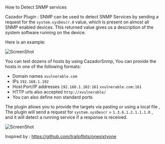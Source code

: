 How to Detect SNMP services


Cazador Plugin : SNMP can be used to detect SNMP Services by sending  a request for the `system.sysDescr.0` value, which is present on almost all
SNMP enabled devices. This returned value gives us a description of the system software running on the device. 


Here is an example:

![ScreenShot](https://github.com/YasserGersy/cazador_unr/blob/master/imgs/Snmp.Get.System.Desc.PNG?raw=true)


You can test dozens of hosts  by using CazadorSnmp, You can provide the hosts in one of the following formats:
- Domain names `xvulnerable.com`
- IPs  `192.168.1.102`
- Host:Port/IP addresses `192.168.1.102:161` `xvulnerable.com:161`
- HTTP urls also accepted `http://xvulnerable/`
- You can also define non standard ports 

The plugin allows you to  provide the targets via pasting or using a local file , The plugin will send a request for   `system.sysDescr` =  `1.3.6.1.2.1.1.1.0` ,
and it  will detect a running service if a response is received.



![ScreenShot](https://github.com/YasserGersy/cazador_unr/blob/master/imgs/Snmp.Discovery.PNG?raw=true)



Inspired by : https://github.com/trailofbits/onesixtyone
